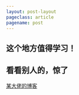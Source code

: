 ```yaml
---
layout: post-layout
pageclass: article
pagename: post
---
```

## 这个地方值得学习！
## 看看别人的，惊了

[某大佬的博客](https://alfred-sun.github.io)

